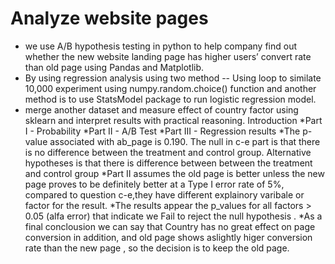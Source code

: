# Analyze website pages 
* we use A/B hypothesis testing in python to help company find out whether the new website landing page has higher users’ convert rate than old page using Pandas and Matplotlib.
* By using regression analysis using two method -- Using loop to similate 10,000 experiment using numpy.random.choice() function and another method is to use StatsModel package to run logistic regression model.
* merge another dataset and measure effect of country factor using sklearn and interpret results with practical reasoning.
Introduction
*Part I - Probability
*Part II - A/B Test
*Part III - Regression
results
*The p-value associated with ab_page is 0.190. The null in c-e part is that there is no difference between the treatment and control group. Alternative hypotheses is that there is difference between between the treatment and control group
*Part II assumes the old page is better unless the new page proves to be definitely better at a Type I error rate of 5%, compared to question c-e,they have different explainory varibale or factor for the result.
*The results appear the p_values for all factors > 0.05 (alfa error) that indicate we Fail to reject the null hypothesis .
*As a final conclousion we can say that Country has no great effect on page conversion in addition, and old page shows aslightly higer conversion rate than the new page , so the decision is to keep the old page.
